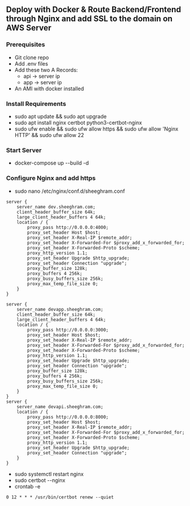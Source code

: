 ## Deploy with Docker & Route Backend/Frontend through Nginx and add SSL to the domain on AWS Server

### Prerequisites

-   Git clone repo
-   Add .env files
-   Add these two A Records:
    -   api -> server ip
    -   app -> server ip
-   An AMI with docker installed

### Install Requirements

-   sudo apt update && sudo apt upgrade
-   sudo apt install nginx certbot python3-certbot-nginx
-   sudo ufw enable && sudo ufw allow https && sudo ufw allow 'Nginx HTTP' && sudo ufw allow 22

### Start Server

-   docker-compose up --build -d

### Configure Nginx and add https

-   sudo nano /etc/nginx/conf.d/sheeghram.conf

```
server {
    server_name dev.sheeghram.com;
    client_header_buffer_size 64k;
    large_client_header_buffers 4 64k;
    location / {
        proxy_pass http://0.0.0.0:4000;
        proxy_set_header Host $host;
        proxy_set_header X-Real-IP $remote_addr;
        proxy_set_header X-Forwarded-For $proxy_add_x_forwarded_for;
        proxy_set_header X-Forwarded-Proto $scheme;
        proxy_http_version 1.1;
        proxy_set_header Upgrade $http_upgrade;
        proxy_set_header Connection "upgrade";
        proxy_buffer_size 128k;
        proxy_buffers 4 256k;
        proxy_busy_buffers_size 256k;
        proxy_max_temp_file_size 0;
    }
}

server {
    server_name devapp.sheeghram.com;
    client_header_buffer_size 64k;
    large_client_header_buffers 4 64k;
    location / {
        proxy_pass http://0.0.0.0:3000;
        proxy_set_header Host $host;
        proxy_set_header X-Real-IP $remote_addr;
        proxy_set_header X-Forwarded-For $proxy_add_x_forwarded_for;
        proxy_set_header X-Forwarded-Proto $scheme;
        proxy_http_version 1.1;
        proxy_set_header Upgrade $http_upgrade;
        proxy_set_header Connection "upgrade";
        proxy_buffer_size 128k;
        proxy_buffers 4 256k;
        proxy_busy_buffers_size 256k;
        proxy_max_temp_file_size 0;
    }
}
server {
    server_name devapi.sheeghram.com;
    location / {
        proxy_pass http://0.0.0.0:8000;
        proxy_set_header Host $host;
        proxy_set_header X-Real-IP $remote_addr;
        proxy_set_header X-Forwarded-For $proxy_add_x_forwarded_for;
        proxy_set_header X-Forwarded-Proto $scheme;
        proxy_http_version 1.1;
        proxy_set_header Upgrade $http_upgrade;
        proxy_set_header Connection "upgrade";
    }
}
```

-   sudo systemctl restart nginx
-   sudo certbot --nginx
-   crontab -e

```
0 12 * * * /usr/bin/certbot renew --quiet
```

